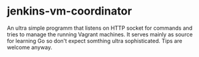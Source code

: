 jenkins-vm-coordinator
======================

An ultra simple programm that listens on HTTP socket for commands and tries to manage the running Vagrant machines.
It serves mainly as source for learning Go so don't expect somthing ultra sophisticated. Tips are welcome anyway.
